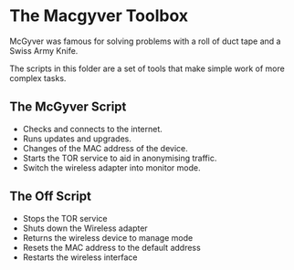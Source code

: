 # The Macgyver Toolbox

McGyver was famous for solving problems with a roll of duct tape and a Swiss Army Knife.

The scripts in this folder are a set of tools that make simple work of more complex tasks.

## The McGyver Script

- Checks and connects to the internet.
- Runs updates and upgrades.
- Changes of the MAC address of the device.
- Starts the TOR service to aid in anonymising traffic.
- Switch the wireless adapter into monitor mode.

## The Off Script

- Stops the TOR service
- Shuts down the Wireless adapter
- Returns the wireless device to manage mode
- Resets the MAC address to the default address
- Restarts the wireless interface
